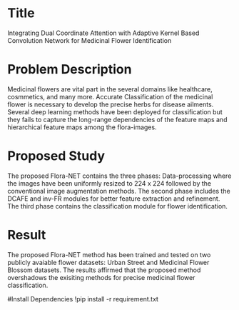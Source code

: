 # Title 
Integrating Dual Coordinate Attention with Adaptive Kernel Based Convolution Network for Medicinal Flower Identification

# Problem Description
Medicinal flowers are vital part in the several domains like healthcare, cosmmetics, and many more. Accurate Classification of the medicinal flower is necessary to develop the precise herbs for disease ailments. Several deep learning methods have been deployed for classification but they fails to capture the long-range dependencies of the feature maps and hierarchical feature maps among the flora-images.

# Proposed Study
The proposed Flora-NET contains the three phases: Data-processing where the images have been uniformly resized to 224 x 224 followed by the conventional image augmentation methods. The second phase includes the DCAFE and inv-FR modules for better feature extraction and refinement. The third phase contains the classification module for flower identification.

# Result
The proposed Flora-NET method has been trained and tested on two publicly avaiable flower datasets: Urban Street and Medicinal Flower Blossom datasets. The results affirmed that the proposed method overshadows the exisiting methods for precise medicinal flower classification.

#Install Dependencies
!pip install -r requirement.txt
